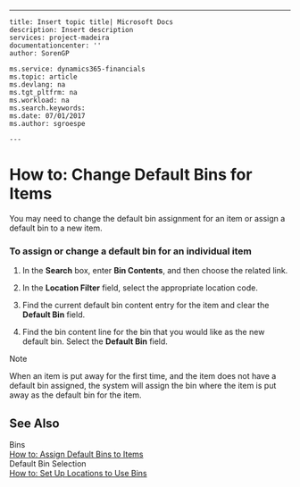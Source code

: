 ---
    title: Insert topic title| Microsoft Docs
    description: Insert description
    services: project-madeira
    documentationcenter: ''
    author: SorenGP

    ms.service: dynamics365-financials
    ms.topic: article
    ms.devlang: na
    ms.tgt_pltfrm: na
    ms.workload: na
    ms.search.keywords:
    ms.date: 07/01/2017
    ms.author: sgroespe

    ---
# How to: Change Default Bins for Items
You may need to change the default bin assignment for an item or assign a default bin to a new item.  
  
### To assign or change a default bin for an individual item  
  
1.  In the **Search** box, enter **Bin Contents**, and then choose the related link.  
  
2.  In the **Location Filter** field, select the appropriate location code.  
  
3.  Find the current default bin content entry for the item and clear the **Default Bin** field.  
  
4.  Find the bin content line for the bin that you would like as the new default bin. Select the **Default Bin** field.  
  
> [!NOTE]  
>  When an item is put away for the first time, and the item does not have a default bin assigned, the system will assign the bin where the item is put away as the default bin for the item.  
  
## See Also  
 Bins   
 [How to: Assign Default Bins to Items](../how-to-assign-default-bins-to-items.md)   
 Default Bin Selection   
 [How to: Set Up Locations to Use Bins](../how-to-set-up-locations-to-use-bins.md)